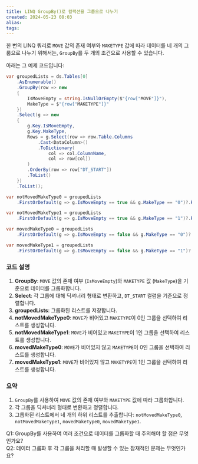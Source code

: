 ```yaml
---
title: LINQ GroupBy()로 컬랙션을 그룹으로 나누기
created: 2024-05-23 08:03
alias:
tags:
---
```

한 번의 LINQ 쿼리로 `MOVE` 값의 존재 여부와 `MAKETYPE` 값에 따라 데이터를 네 개의 그룹으로 나누기 위해서는, 
`GroupBy`를 두 개의 조건으로 사용할 수 있습니다. 

아래는 그 예제 코드입니다:

```csharp
var groupedLists = ds.Tables[0]
    .AsEnumerable()
    .GroupBy(row => new 
    { 
        IsMoveEmpty = string.IsNullOrEmpty($"{row["MOVE"]}"), 
        MakeType = $"{row["MAKETYPE"]}" 
    })
    .Select(g => new
    {
        g.Key.IsMoveEmpty,
        g.Key.MakeType,
        Rows = g.Select(row => row.Table.Columns
            .Cast<DataColumn>()
            .ToDictionary(
                col => col.ColumnName,
                col => row[col])
        )
        .OrderBy(row => row["DT_START"])
        .ToList()
    })
    .ToList();

var notMovedMakeType0 = groupedLists
    .FirstOrDefault(g => g.IsMoveEmpty == true && g.MakeType == "0")?.Rows ?? new List<Dictionary<string, object>>();

var notMovedMakeType1 = groupedLists
    .FirstOrDefault(g => g.IsMoveEmpty == true && g.MakeType == "1")?.Rows ?? new List<Dictionary<string, object>>();

var movedMakeType0 = groupedLists
    .FirstOrDefault(g => g.IsMoveEmpty == false && g.MakeType == "0")?.Rows ?? new List<Dictionary<string, object>>();

var movedMakeType1 = groupedLists
    .FirstOrDefault(g => g.IsMoveEmpty == false && g.MakeType == "1")?.Rows ?? new List<Dictionary<string, object>>();
```

### 코드 설명

1. **GroupBy**: `MOVE` 값의 존재 여부 (`IsMoveEmpty`)와 `MAKETYPE` 값 (`MakeType`)을 기준으로 데이터를 그룹화합니다.
2. **Select**: 각 그룹에 대해 딕셔너리 형태로 변환하고, `DT_START` 컬럼을 기준으로 정렬합니다.
3. **groupedLists**: 그룹화된 리스트를 저장합니다.
4. **notMovedMakeType0**: `MOVE`가 비어있고 `MAKETYPE`이 0인 그룹을 선택하여 리스트를 생성합니다.
5. **notMovedMakeType1**: `MOVE`가 비어있고 `MAKETYPE`이 1인 그룹을 선택하여 리스트를 생성합니다.
6. **movedMakeType0**: `MOVE`가 비어있지 않고 `MAKETYPE`이 0인 그룹을 선택하여 리스트를 생성합니다.
7. **movedMakeType1**: `MOVE`가 비어있지 않고 `MAKETYPE`이 1인 그룹을 선택하여 리스트를 생성합니다.

### 요약

1. `GroupBy`를 사용하여 `MOVE` 값의 존재 여부와 `MAKETYPE` 값에 따라 그룹화합니다.
2. 각 그룹을 딕셔너리 형태로 변환하고 정렬합니다.
3. 그룹화된 리스트에서 네 개의 하위 리스트를 추출합니다: `notMovedMakeType0`, `notMovedMakeType1`, `movedMakeType0`, `movedMakeType1`.

Q1: GroupBy를 사용하여 여러 조건으로 데이터를 그룹화할 때 주의해야 할 점은 무엇인가요?  
Q2: 데이터 그룹화 후 각 그룹을 처리할 때 발생할 수 있는 잠재적인 문제는 무엇인가요?


